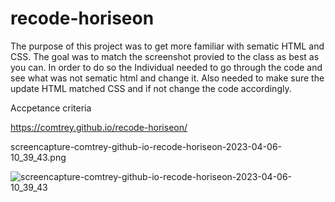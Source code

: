 # recode-horiseon
The purpose of this project was to get more familiar with sematic HTML and CSS. The goal was to match the screenshot provied to the class as best as you can. In order to do so the Individual needed to go through the code and see what was not sematic html and change it. Also needed to make sure the update HTML matched CSS and if not change the code accordingly. 

Accpetance criteria 

https://comtrey.github.io/recode-horiseon/ 

screencapture-comtrey-github-io-recode-horiseon-2023-04-06-10_39_43.png

![screencapture-comtrey-github-io-recode-horiseon-2023-04-06-10_39_43](https://user-images.githubusercontent.com/123196272/230431367-68ba5ba3-35d9-4f9c-802d-dbab39f977c3.png)
